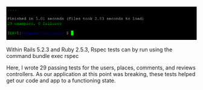 ![](Images/Rspec.PNG)


Within Rails 5.2.3 and Ruby 2.5.3, Rspec tests can by run using the command    bundle exec rspec 

Here, I wrote 29 passing tests for the users, places, comments, and reviews controllers. As our application at this point was breaking, these tests helped get our code and app to a functioning state.  
